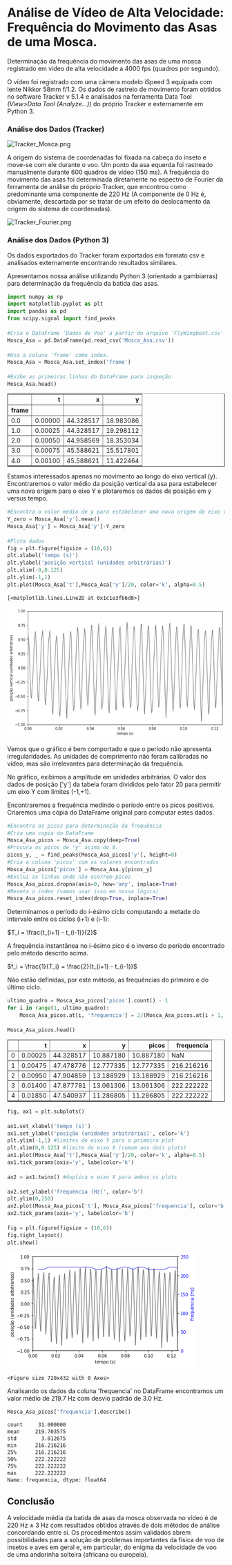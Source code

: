 # Análise de Vídeo de Alta Velocidade: Frequência do Movimento das Asas de uma Mosca.

Determinação da frequência do movimento das asas de uma mosca registrado em vídeo de alta velocidade a 4000 fps (quadros por segundo).

O vídeo foi registrado com uma câmera modelo iSpeed 3 equipada com lente Nikkor 58mm f/1.2. Os dados de rastreio de movimento foram obtidos no software Tracker v 5.1.4 e analisados na ferramenta Data Tool $\textit{(View>Data Tool (Analyze...))}$ do próprio Tracker e externamente em Python 3.

### Análise dos Dados (Tracker)

![Tracker_Mosca.png](attachment:Tracker_Mosca.png)

A origem do sistema de coordenadas foi fixada na cabeça do inseto e move-se com ele durante o voo.
Um ponto da asa equerda foi rastreado manualmente durante 600 quadros de vídeo (150 ms). A frequência do movimento das asas foi determinada diretamente no espectro de Fourier da ferramenta de análise do próprio Tracker, que encontrou como predominante uma componente de 220 Hz (A componente de 0 Hz é, obviamente, descartada por se tratar de um efeito do deslocamento da origem do sistema de coordenadas).

![Tracker_Fourier.png](attachment:Tracker_Fourier.png)

### Análise dos Dados (Python 3)

Os dados exportados do Tracker foram exportados em formato csv e analisados externamente encontrando resultados similares.

Apresentamos nossa análise utilizando Python 3 (orientado a gambiarras) para determinação da frequência da batida das asas.


```python
import numpy as np
import matplotlib.pyplot as plt
import pandas as pd
from scipy.signal import find_peaks

#Cria o DataFrame 'Dados de Voo' a partir do arquivo 'FlyWingbeat.csv' exportado do Tracker.
Mosca_Asa = pd.DataFrame(pd.read_csv('Mosca_Asa.csv'))

#Usa a coluna 'frame' como index.
Mosca_Asa = Mosca_Asa.set_index('frame')

#Exibe as primeiras linhas do DataFrame para inspeção.
Mosca_Asa.head()
```




<div>
<style scoped>
    .dataframe tbody tr th:only-of-type {
        vertical-align: middle;
    }

    .dataframe tbody tr th {
        vertical-align: top;
    }

    .dataframe thead th {
        text-align: right;
    }
</style>
<table border="1" class="dataframe">
  <thead>
    <tr style="text-align: right;">
      <th></th>
      <th>t</th>
      <th>x</th>
      <th>y</th>
    </tr>
    <tr>
      <th>frame</th>
      <th></th>
      <th></th>
      <th></th>
    </tr>
  </thead>
  <tbody>
    <tr>
      <td>0.0</td>
      <td>0.00000</td>
      <td>44.328517</td>
      <td>18.983086</td>
    </tr>
    <tr>
      <td>1.0</td>
      <td>0.00025</td>
      <td>44.328517</td>
      <td>19.298112</td>
    </tr>
    <tr>
      <td>2.0</td>
      <td>0.00050</td>
      <td>44.958569</td>
      <td>18.353034</td>
    </tr>
    <tr>
      <td>3.0</td>
      <td>0.00075</td>
      <td>45.588621</td>
      <td>15.517801</td>
    </tr>
    <tr>
      <td>4.0</td>
      <td>0.00100</td>
      <td>45.588621</td>
      <td>11.422464</td>
    </tr>
  </tbody>
</table>
</div>



Estamos interessados apenas no movimento ao longo do eixo vertical (y).
Encontraremos o valor médio da posição vertical da asa para estabelecer uma nova origem para o eixo Y e plotaremos os dados de posição em y versus tempo.


```python
#Encontra o valor médio de y para estabelecer uma nova origem do eixo vertical
Y_zero = Mosca_Asa['y'].mean()
Mosca_Asa['y'] = Mosca_Asa['y']-Y_zero

#Plota dados
fig = plt.figure(figsize = (10,6))
plt.xlabel('tempo (s)')
plt.ylabel('posição vertical (unidades arbitrárias)')
plt.xlim(-0,0.125)
plt.ylim(-1,1)
plt.plot(Mosca_Asa['t'],Mosca_Asa['y']/20, color='k', alpha=0.5)
```




    [<matplotlib.lines.Line2D at 0x1c1e3fb6d8>]




![png](output_10_1.png)


Vemos que o gráfico é bem comportado e que o período não apresenta irregularidades.
As unidades de comprimento não foram calibradas no vídeo, mas são irrelevantes para determinação da frequência.

No gráfico, exibimos a amplitude em unidades arbitrárias. O valor dos dados de posição ['y'] da tabela foram divididos pelo fator 20 para permitir um eixo Y com limites (-1,+1).

Encontraremos a frequência medindo o período entre os picos positivos. Criaremos uma cópia do DataFrame original para computar estes dados.



```python
#Encontra os picos para determinação da frequência
#Cria uma copia do DataFrame
Mosca_Asa_picos = Mosca_Asa.copy(deep=True)
#Procura os picos de 'y' acima do 0.
picos_y, _ = find_peaks(Mosca_Asa_picos['y'], height=0)
#Cria a coluna 'picos' com os valores encontrados
Mosca_Asa_picos['picos'] = Mosca_Asa.y[picos_y]
#Exclui as linhas onde não ocorrem picos
Mosca_Asa_picos.dropna(axis=0, how='any', inplace=True)
#Reseta o index (vamos usar isso em nossa lógica)
Mosca_Asa_picos.reset_index(drop=True, inplace=True)
```

Determinamos o período do i-ésimo ciclo computando a metade do intervalo entre os ciclos (i+1) e (i-1):

$T_i = \frac{t_(i+1) - t_(i-1)}{2}$

A frequência instantânea no i-ésimo pico é o inverso do período encontrado pelo método descrito acima.

$f_i = \frac{1}{T_i} = \frac{2}{t_(i+1) - t_(i-1)}$

Não estão definidas, por este método, as frequências do primeiro e do último ciclo.


```python
ultimo_quadro = Mosca_Asa_picos['picos'].count() - 1
for i in range(1, ultimo_quadro):
    Mosca_Asa_picos.at[i, 'frequencia'] = 2/(Mosca_Asa_picos.at[i + 1, 't'] - Mosca_Asa_picos.at[i - 1, 't'])
    
Mosca_Asa_picos.head()
```




<div>
<style scoped>
    .dataframe tbody tr th:only-of-type {
        vertical-align: middle;
    }

    .dataframe tbody tr th {
        vertical-align: top;
    }

    .dataframe thead th {
        text-align: right;
    }
</style>
<table border="1" class="dataframe">
  <thead>
    <tr style="text-align: right;">
      <th></th>
      <th>t</th>
      <th>x</th>
      <th>y</th>
      <th>picos</th>
      <th>frequencia</th>
    </tr>
  </thead>
  <tbody>
    <tr>
      <td>0</td>
      <td>0.00025</td>
      <td>44.328517</td>
      <td>10.887180</td>
      <td>10.887180</td>
      <td>NaN</td>
    </tr>
    <tr>
      <td>1</td>
      <td>0.00475</td>
      <td>47.478776</td>
      <td>12.777335</td>
      <td>12.777335</td>
      <td>216.216216</td>
    </tr>
    <tr>
      <td>2</td>
      <td>0.00950</td>
      <td>47.904859</td>
      <td>13.188929</td>
      <td>13.188929</td>
      <td>216.216216</td>
    </tr>
    <tr>
      <td>3</td>
      <td>0.01400</td>
      <td>47.877781</td>
      <td>13.061306</td>
      <td>13.061306</td>
      <td>222.222222</td>
    </tr>
    <tr>
      <td>4</td>
      <td>0.01850</td>
      <td>47.540937</td>
      <td>11.286805</td>
      <td>11.286805</td>
      <td>222.222222</td>
    </tr>
  </tbody>
</table>
</div>




```python
fig, ax1 = plt.subplots()

ax1.set_xlabel('tempo (s)')
ax1.set_ylabel('posição (unidades arbitrárias)', color='k')
plt.ylim(-1,1) #limites do eixo Y para o primeiro plot
plt.xlim(0,0.125) #limite do eixo X (comum aos dois plots)
ax1.plot(Mosca_Asa['t'],Mosca_Asa['y']/20, color='k', alpha=0.5)
ax1.tick_params(axis='y', labelcolor='k')

ax2 = ax1.twinx() #duplica o eixo X para ambos os plots

ax2.set_ylabel('frequência (Hz)', color='b')
plt.ylim(0,250)
ax2.plot(Mosca_Asa_picos['t'], Mosca_Asa_picos['frequencia'], color='b', alpha=0.6)
ax2.tick_params(axis='y', labelcolor='b')

fig = plt.figure(figsize = (10,6))
fig.tight_layout()
plt.show()
```


![png](output_15_0.png)



    <Figure size 720x432 with 0 Axes>


Analisando os dados da coluna 'frequencia' no DataFrame encontramos um valor médio de 219.7 Hz com desvio padrão de 3.0 Hz.


```python
Mosca_Asa_picos['frequencia'].describe()
```




    count     31.000000
    mean     219.703575
    std        3.012675
    min      216.216216
    25%      216.216216
    50%      222.222222
    75%      222.222222
    max      222.222222
    Name: frequencia, dtype: float64



## Conclusão

A velocidade média da batida de asas da mosca observada no vídeo é de 220 Hz $\pm$ 3 Hz com resultados obtidos através de dois métodos de análise concordando entre si. Os procedimentos assim validados abrem possibilidades para a solução de problemas importantes da física de voo de insetos e aves em geral e, em particular, do enigma da velocidade de voo de uma andorinha solteira (africana ou europeia).
